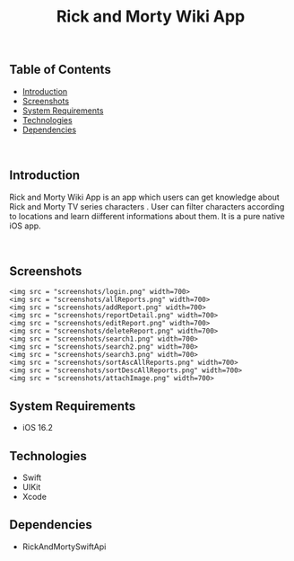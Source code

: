 <h1 align="center"> Rick and Morty Wiki App </h1> <br>

<!-- START doctoc generated TOC please keep comment here to allow auto update -->
<!-- DON'T EDIT THIS SECTION, INSTEAD RE-RUN doctoc TO UPDATE -->
## Table of Contents

- [Introduction](#introduction)
- [Screenshots](#screenshots)
- [System Requirements](#system-requirements)
- [Technologies](#technologies)
- [Dependencies](#dependencies)

<!-- END doctoc generated TOC please keep comment here to allow auto update -->

<br>

## Introduction

Rick and Morty Wiki App is an app which users can get knowledge about Rick and Morty TV series characters . 
User can filter characters according to locations and learn diifferent informations about them.
It is a pure native iOS app.

<br>

## Screenshots
    <img src = "screenshots/login.png" width=700>
    <img src = "screenshots/allReports.png" width=700>
    <img src = "screenshots/addReport.png" width=700>
    <img src = "screenshots/reportDetail.png" width=700>
    <img src = "screenshots/editReport.png" width=700>
    <img src = "screenshots/deleteReport.png" width=700>
    <img src = "screenshots/search1.png" width=700>
    <img src = "screenshots/search2.png" width=700>
    <img src = "screenshots/search3.png" width=700>
    <img src = "screenshots/sortAscAllReports.png" width=700>
    <img src = "screenshots/sortDescAllReports.png" width=700>
    <img src = "screenshots/attachImage.png" width=700>

## System Requirements

- iOS 16.2

## Technologies

- Swift
- UIKit
- Xcode

## Dependencies

- RickAndMortySwiftApi

